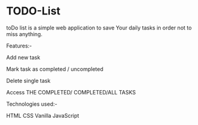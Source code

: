 # TODO-List
toDo list is a simple web application to save Your daily tasks in order not to miss anything.

Features:-

Add new task

Mark task as completed / uncompleted

Delete single task

Access THE COMPLETED/ COMPLETED/ALL TASKS


Technologies used:-

HTML
CSS
Vanilla JavaScript
